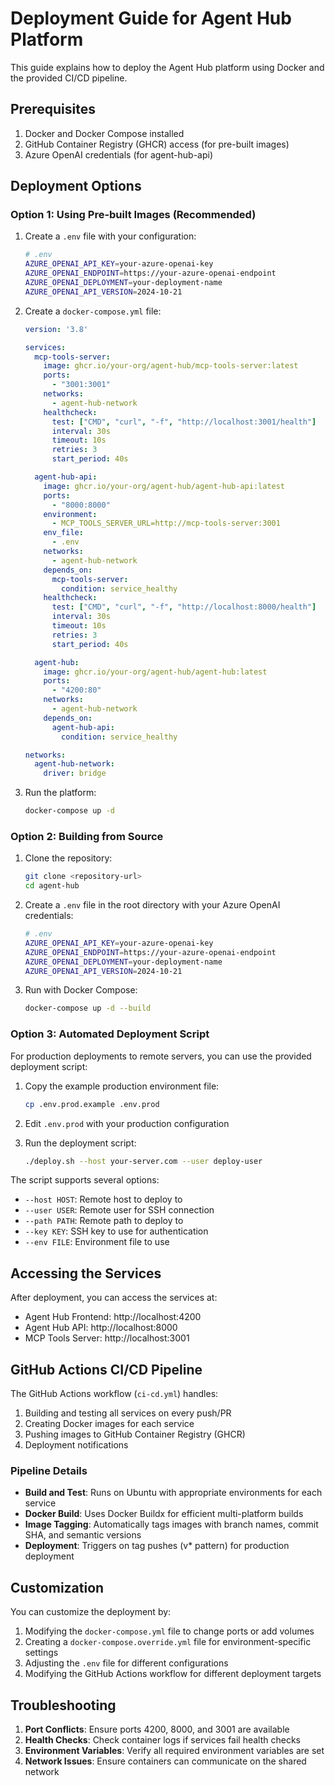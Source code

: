 # Deployment Guide for Agent Hub Platform

This guide explains how to deploy the Agent Hub platform using Docker and the provided CI/CD pipeline.

## Prerequisites

1. Docker and Docker Compose installed
2. GitHub Container Registry (GHCR) access (for pre-built images)
3. Azure OpenAI credentials (for agent-hub-api)

## Deployment Options

### Option 1: Using Pre-built Images (Recommended)

1. Create a `.env` file with your configuration:
   ```bash
   # .env
   AZURE_OPENAI_API_KEY=your-azure-openai-key
   AZURE_OPENAI_ENDPOINT=https://your-azure-openai-endpoint
   AZURE_OPENAI_DEPLOYMENT=your-deployment-name
   AZURE_OPENAI_API_VERSION=2024-10-21
   ```

2. Create a `docker-compose.yml` file:
   ```yaml
   version: '3.8'
   
   services:
     mcp-tools-server:
       image: ghcr.io/your-org/agent-hub/mcp-tools-server:latest
       ports:
         - "3001:3001"
       networks:
         - agent-hub-network
       healthcheck:
         test: ["CMD", "curl", "-f", "http://localhost:3001/health"]
         interval: 30s
         timeout: 10s
         retries: 3
         start_period: 40s
   
     agent-hub-api:
       image: ghcr.io/your-org/agent-hub/agent-hub-api:latest
       ports:
         - "8000:8000"
       environment:
         - MCP_TOOLS_SERVER_URL=http://mcp-tools-server:3001
       env_file:
         - .env
       networks:
         - agent-hub-network
       depends_on:
         mcp-tools-server:
           condition: service_healthy
       healthcheck:
         test: ["CMD", "curl", "-f", "http://localhost:8000/health"]
         interval: 30s
         timeout: 10s
         retries: 3
         start_period: 40s
   
     agent-hub:
       image: ghcr.io/your-org/agent-hub/agent-hub:latest
       ports:
         - "4200:80"
       networks:
         - agent-hub-network
       depends_on:
         agent-hub-api:
           condition: service_healthy
   
   networks:
     agent-hub-network:
       driver: bridge
   ```

3. Run the platform:
   ```bash
   docker-compose up -d
   ```

### Option 2: Building from Source

1. Clone the repository:
   ```bash
   git clone <repository-url>
   cd agent-hub
   ```

2. Create a `.env` file in the root directory with your Azure OpenAI credentials:
   ```bash
   # .env
   AZURE_OPENAI_API_KEY=your-azure-openai-key
   AZURE_OPENAI_ENDPOINT=https://your-azure-openai-endpoint
   AZURE_OPENAI_DEPLOYMENT=your-deployment-name
   AZURE_OPENAI_API_VERSION=2024-10-21
   ```

3. Run with Docker Compose:
   ```bash
   docker-compose up -d --build
   ```

### Option 3: Automated Deployment Script

For production deployments to remote servers, you can use the provided deployment script:

1. Copy the example production environment file:
   ```bash
   cp .env.prod.example .env.prod
   ```

2. Edit `.env.prod` with your production configuration

3. Run the deployment script:
   ```bash
   ./deploy.sh --host your-server.com --user deploy-user
   ```

The script supports several options:
- `--host HOST`: Remote host to deploy to
- `--user USER`: Remote user for SSH connection
- `--path PATH`: Remote path to deploy to
- `--key KEY`: SSH key to use for authentication
- `--env FILE`: Environment file to use

## Accessing the Services

After deployment, you can access the services at:

- Agent Hub Frontend: http://localhost:4200
- Agent Hub API: http://localhost:8000
- MCP Tools Server: http://localhost:3001

## GitHub Actions CI/CD Pipeline

The GitHub Actions workflow (`ci-cd.yml`) handles:

1. Building and testing all services on every push/PR
2. Creating Docker images for each service
3. Pushing images to GitHub Container Registry (GHCR)
4. Deployment notifications

### Pipeline Details

- **Build and Test**: Runs on Ubuntu with appropriate environments for each service
- **Docker Build**: Uses Docker Buildx for efficient multi-platform builds
- **Image Tagging**: Automatically tags images with branch names, commit SHA, and semantic versions
- **Deployment**: Triggers on tag pushes (v* pattern) for production deployment

## Customization

You can customize the deployment by:

1. Modifying the `docker-compose.yml` file to change ports or add volumes
2. Creating a `docker-compose.override.yml` file for environment-specific settings
3. Adjusting the `.env` file for different configurations
4. Modifying the GitHub Actions workflow for different deployment targets

## Troubleshooting

1. **Port Conflicts**: Ensure ports 4200, 8000, and 3001 are available
2. **Health Checks**: Check container logs if services fail health checks
3. **Environment Variables**: Verify all required environment variables are set
4. **Network Issues**: Ensure containers can communicate on the shared network